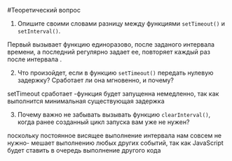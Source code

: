 #Теоретический вопрос

1. Опишите своими словами разницу между функциями `setTimeout()` и `setInterval()`.

Первый вызывает функцию единоразово, после заданого интервала времени, а последний регулярно задает ее, повторяет каждый раз после интервала .

2. Что произойдет, если в функцию `setTimeout()` передать нулевую задержку? Сработает ли она мгновенно, и почему?

setTimeout сработает -функция будет запущенна немедленно, так как выполнится минимальная существующая задержка

3. Почему важно не забывать вызывать функцию `clearInterval()`, когда ранее созданный цикл запуска вам уже не нужен?

поскольку постоянное висящее выполнение интервала нам совсем не нужно- мешает выполнению любых других событий, так как JavaScript будет ставить в очередь выполнение другого кода
